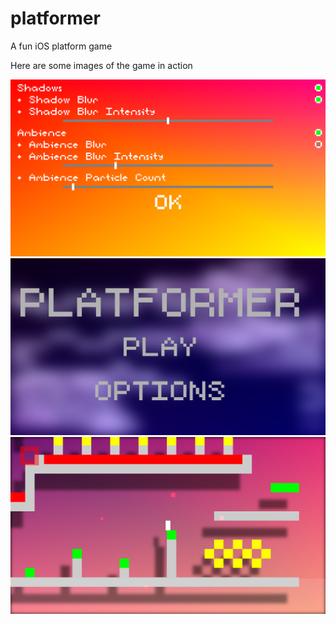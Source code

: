 # platformer
A fun iOS platform game

Here are some images of the game in action

![alt text](https://github.com/phiradox/platformer/blob/master/IMG_1702.PNG?raw=true)
![alt text](https://github.com/phiradox/platformer/blob/master/IMG_1719.PNG?raw=true)
![alt text](https://github.com/phiradox/platformer/blob/master/IMG_1724.PNG?raw=true)

